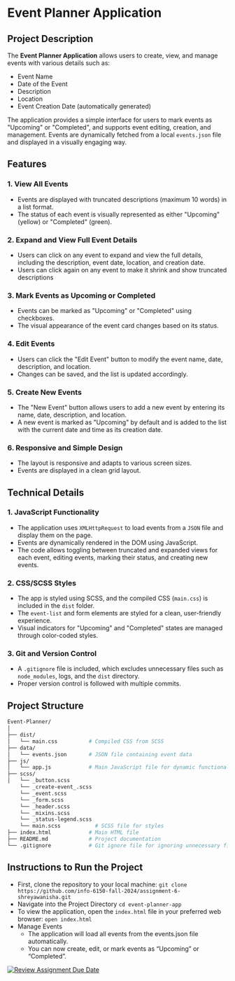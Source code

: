 # Event Planner Application

## Project Description

The **Event Planner Application** allows users to create, view, and manage events with various details such as:

- Event Name
- Date of the Event
- Description
- Location
- Event Creation Date (automatically generated)

The application provides a simple interface for users to mark events as "Upcoming" or "Completed", and supports event editing, creation, and management. Events are dynamically fetched from a local `events.json` file and displayed in a visually engaging way.

## Features

### 1. View All Events

- Events are displayed with truncated descriptions (maximum 10 words) in a list format.
- The status of each event is visually represented as either "Upcoming" (yellow) or "Completed" (green).

### 2. Expand and View Full Event Details

- Users can click on any event to expand and view the full details, including the description, event date, location, and creation date.
- Users can click again on any event to make it shrink and show truncated descriptions

### 3. Mark Events as Upcoming or Completed

- Events can be marked as "Upcoming" or "Completed" using checkboxes.
- The visual appearance of the event card changes based on its status.

### 4. Edit Events

- Users can click the "Edit Event" button to modify the event name, date, description, and location.
- Changes can be saved, and the list is updated accordingly.

### 5. Create New Events

- The "New Event" button allows users to add a new event by entering its name, date, description, and location.
- A new event is marked as "Upcoming" by default and is added to the list with the current date and time as its creation date.

### 6. Responsive and Simple Design

- The layout is responsive and adapts to various screen sizes.
- Events are displayed in a clean grid layout.

## Technical Details

### 1. JavaScript Functionality

- The application uses `XMLHttpRequest` to load events from a `JSON` file and display them on the page.
- Events are dynamically rendered in the DOM using JavaScript.
- The code allows toggling between truncated and expanded views for each event, editing events, marking their status, and creating new events.

### 2. CSS/SCSS Styles

- The app is styled using SCSS, and the compiled CSS (`main.css`) is included in the `dist` folder.
- The `event-list` and form elements are styled for a clean, user-friendly experience.
- Visual indicators for "Upcoming" and "Completed" states are managed through color-coded styles.

### 3. Git and Version Control

- A `.gitignore` file is included, which excludes unnecessary files such as `node_modules`, logs, and the `dist` directory.
- Proper version control is followed with multiple commits.

## Project Structure

```bash
Event-Planner/
│
├── dist/
│   └── main.css          # Compiled CSS from SCSS
├── data/
│   └── events.json       # JSON file containing event data
├── js/
│   └── app.js            # Main JavaScript file for dynamic functionality
├── scss/
│   └── _button.scss   
    └── _create-event_.scss 
    └── _event.scss   
    └── _form.scss   
    └── _header.scss   
    └── _mixins.scss   
    └── _status-legend.scss   
    └── main.scss           # SCSS file for styles
├── index.html            # Main HTML file
├── README.md             # Project documentation
└── .gitignore            # Git ignore file for ignoring unnecessary files
```

## Instructions to Run the Project

- First, clone the repository to your local machine: ```git clone https://github.com/info-6150-fall-2024/assignment-6-shreyawanisha.git```
- Navigate into the Project Directory ```cd event-planner-app```
- To view the application, open the `index.html` file in your preferred web browser: `open index.html`
- Manage Events
  - The application will load all events from the events.json file automatically.
  - You can now create, edit, or mark events as “Upcoming” or “Completed”.

[![Review Assignment Due Date](https://classroom.github.com/assets/deadline-readme-button-22041afd0340ce965d47ae6ef1cefeee28c7c493a6346c4f15d667ab976d596c.svg)](https://classroom.github.com/a/6QNISKGY)
